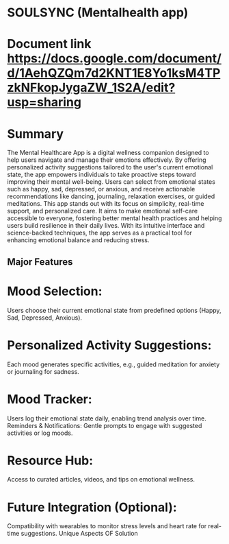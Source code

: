 # SOULSYNC (Mentalhealth app)
# Document link https://docs.google.com/document/d/1AehQZQm7d2KNT1E8Yo1ksM4TPzkNFkopJygaZW_1S2A/edit?usp=sharing

# Summary
The Mental Healthcare App is a digital wellness companion designed to help users navigate and manage their emotions effectively. By offering personalized activity suggestions tailored to the user's current emotional state, the app empowers individuals to take proactive steps toward improving their mental well-being. Users can select from emotional states such as happy, sad, depressed, or anxious, and receive actionable recommendations like dancing, journaling, relaxation exercises, or guided meditations.
This app stands out with its focus on simplicity, real-time support, and personalized care. It aims to make emotional self-care accessible to everyone, fostering better mental health practices and helping users build resilience in their daily lives. With its intuitive interface and science-backed techniques, the app serves as a practical tool for enhancing emotional balance and reducing stress.

## Major Features
# Mood Selection:
Users choose their current emotional state from predefined options (Happy, Sad, Depressed, Anxious).
# Personalized Activity Suggestions:
Each mood generates specific activities, e.g., guided meditation for anxiety or journaling for sadness.
# Mood Tracker:
Users log their emotional state daily, enabling trend analysis over time.
Reminders & Notifications:
Gentle prompts to engage with suggested activities or log moods.
# Resource Hub:
Access to curated articles, videos, and tips on emotional wellness.
# Future Integration (Optional):
Compatibility with wearables to monitor stress levels and heart rate for real-time suggestions.
Unique Aspects OF Solution



